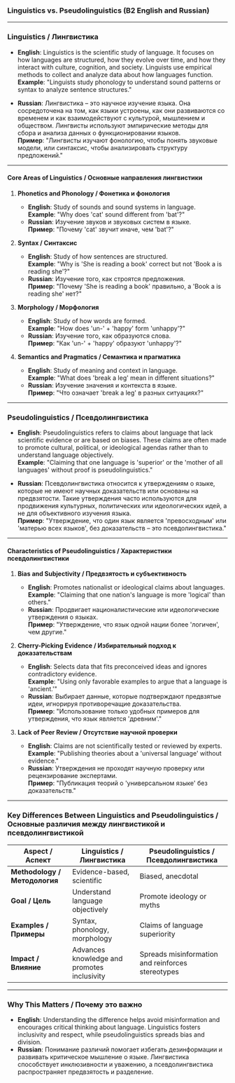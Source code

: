 ### **Linguistics vs. Pseudolinguistics (B2 English and Russian)**

---

### **Linguistics / Лингвистика**

- **English**: Linguistics is the scientific study of language. It focuses on how languages are structured, how they evolve over time, and how they interact with culture, cognition, and society. Linguists use empirical methods to collect and analyze data about how languages function.  
  **Example**: "Linguists study phonology to understand sound patterns or syntax to analyze sentence structures."  

- **Russian**: Лингвистика – это научное изучение языка. Она сосредоточена на том, как языки устроены, как они развиваются со временем и как взаимодействуют с культурой, мышлением и обществом. Лингвисты используют эмпирические методы для сбора и анализа данных о функционировании языков.  
  **Пример**: "Лингвисты изучают фонологию, чтобы понять звуковые модели, или синтаксис, чтобы анализировать структуру предложений."

---

#### **Core Areas of Linguistics / Основные направления лингвистики**

1. **Phonetics and Phonology / Фонетика и фонология**  
   - **English**: Study of sounds and sound systems in language.  
     **Example**: "Why does 'cat' sound different from 'bat'?"  
   - **Russian**: Изучение звуков и звуковых систем в языке.  
     **Пример**: "Почему 'cat' звучит иначе, чем 'bat'?"

2. **Syntax / Синтаксис**  
   - **English**: Study of how sentences are structured.  
     **Example**: "Why is 'She is reading a book' correct but not 'Book a is reading she'?"  
   - **Russian**: Изучение того, как строятся предложения.  
     **Пример**: "Почему 'She is reading a book' правильно, а 'Book a is reading she' нет?"

3. **Morphology / Морфология**  
   - **English**: Study of how words are formed.  
     **Example**: "How does 'un-' + 'happy' form 'unhappy'?"  
   - **Russian**: Изучение того, как образуются слова.  
     **Пример**: "Как 'un-' + 'happy' образуют 'unhappy'?"

4. **Semantics and Pragmatics / Семантика и прагматика**  
   - **English**: Study of meaning and context in language.  
     **Example**: "What does 'break a leg' mean in different situations?"  
   - **Russian**: Изучение значения и контекста в языке.  
     **Пример**: "Что означает 'break a leg' в разных ситуациях?"

---

### **Pseudolinguistics / Псевдолингвистика**

- **English**: Pseudolinguistics refers to claims about language that lack scientific evidence or are based on biases. These claims are often made to promote cultural, political, or ideological agendas rather than to understand language objectively.  
  **Example**: "Claiming that one language is 'superior' or the 'mother of all languages' without proof is pseudolinguistics."  

- **Russian**: Псевдолингвистика относится к утверждениям о языке, которые не имеют научных доказательств или основаны на предвзятости. Такие утверждения часто используются для продвижения культурных, политических или идеологических идей, а не для объективного изучения языка.  
  **Пример**: "Утверждение, что один язык является 'превосходным' или 'матерью всех языков', без доказательств – это псевдолингвистика."

---

#### **Characteristics of Pseudolinguistics / Характеристики псевдолингвистики**

1. **Bias and Subjectivity / Предвзятость и субъективность**  
   - **English**: Promotes nationalist or ideological claims about languages.  
     **Example**: "Claiming that one nation's language is more 'logical' than others."  
   - **Russian**: Продвигает националистические или идеологические утверждения о языках.  
     **Пример**: "Утверждение, что язык одной нации более 'логичен', чем другие."

2. **Cherry-Picking Evidence / Избирательный подход к доказательствам**  
   - **English**: Selects data that fits preconceived ideas and ignores contradictory evidence.  
     **Example**: "Using only favorable examples to argue that a language is 'ancient.'"  
   - **Russian**: Выбирает данные, которые подтверждают предвзятые идеи, игнорируя противоречащие доказательства.  
     **Пример**: "Использование только удобных примеров для утверждения, что язык является 'древним'."

3. **Lack of Peer Review / Отсутствие научной проверки**  
   - **English**: Claims are not scientifically tested or reviewed by experts.  
     **Example**: "Publishing theories about a 'universal language' without evidence."  
   - **Russian**: Утверждения не проходят научную проверку или рецензирование экспертами.  
     **Пример**: "Публикация теорий о 'универсальном языке' без доказательств."

---

### **Key Differences Between Linguistics and Pseudolinguistics / Основные различия между лингвистикой и псевдолингвистикой**

| **Aspect / Аспект**         | **Linguistics / Лингвистика**                          | **Pseudolinguistics / Псевдолингвистика**           |
|-----------------------------|-------------------------------------------------------|----------------------------------------------------|
| **Methodology / Методология** | Evidence-based, scientific                           | Biased, anecdotal                                  |
| **Goal / Цель**             | Understand language objectively                      | Promote ideology or myths                          |
| **Examples / Примеры**       | Syntax, phonology, morphology                        | Claims of language superiority                     |
| **Impact / Влияние**         | Advances knowledge and promotes inclusivity         | Spreads misinformation and reinforces stereotypes |

---

### **Why This Matters / Почему это важно**

- **English**: Understanding the difference helps avoid misinformation and encourages critical thinking about language. Linguistics fosters inclusivity and respect, while pseudolinguistics spreads bias and division.  
- **Russian**: Понимание различий помогает избегать дезинформации и развивать критическое мышление о языке. Лингвистика способствует инклюзивности и уважению, а псевдолингвистика распространяет предвзятость и разделение.
